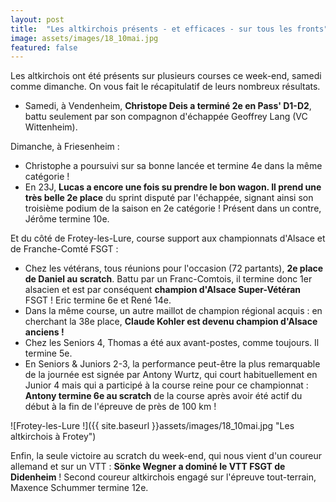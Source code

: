 ```yaml
---
layout: post
title:  "Les altkirchois présents - et efficaces - sur tous les fronts"
image: assets/images/18_10mai.jpg
featured: false
---
```


Les altkirchois ont été présents sur plusieurs courses ce week-end, samedi comme dimanche. On vous fait le récapitulatif de leurs nombreux résultats.

*   Samedi, à Vendenheim, **Christope Deis a terminé 2e en Pass' D1-D2**, battu seulement par son compagnon d'échappée Geoffrey Lang (VC Wittenheim).

Dimanche, à Friesenheim :

*   Christophe a poursuivi sur sa bonne lancée et termine 4e dans la même catégorie !
*   En 23J, **Lucas a encore une fois su prendre le bon wagon. Il prend une très belle 2e place** du sprint disputé par l'échappée, signant ainsi son troisième podium de la saison en 2e catégorie ! Présent dans un contre, Jérôme termine 10e.

Et du côté de Frotey-les-Lure, course support aux championnats d'Alsace et de Franche-Comté FSGT :

*   Chez les vétérans, tous réunions pour l'occasion (72 partants), **2e place de Daniel au scratch**. Battu par un Franc-Comtois, il termine donc 1er alsacien et est par conséquent **champion d'Alsace Super-Vétéran** FSGT ! Eric termine 6e et René 14e.
*   Dans la même course, un autre maillot de champion régional acquis : en cherchant la 38e place, **Claude Kohler est devenu champion d'Alsace anciens !**
*   Chez les Seniors 4, Thomas a été aux avant-postes, comme toujours. Il termine 5e.
*   En Seniors & Juniors 2-3, la performance peut-être la plus remarquable de la journée est signée par Antony Wurtz, qui court habituellement en Junior 4 mais qui a participé à la course reine pour ce championnat : **Antony termine 6e au scratch** de la course après avoir été actif du début à la fin de l'épreuve de près de 100 km !

![Frotey-les-Lure !]({{ site.baseurl }}assets/images/18_10mai.jpg "Les altkirchois à Frotey")

Enfin, la seule victoire au scratch du week-end, qui nous vient d'un coureur allemand et sur un VTT : **Sönke Wegner a dominé le VTT FSGT de Didenheim** ! Second coureur altkirchois engagé sur l'épreuve tout-terrain, Maxence Schummer termine 12e.